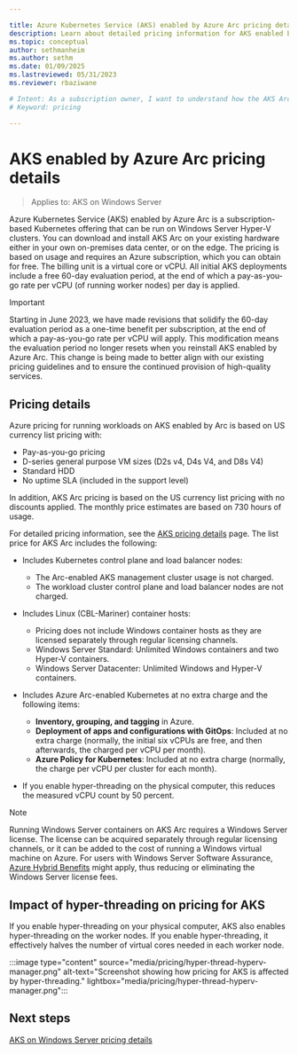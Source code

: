 ```yaml
---

title: Azure Kubernetes Service (AKS) enabled by Azure Arc pricing details
description: Learn about detailed pricing information for AKS enabled by Azure Arc.
ms.topic: conceptual
author: sethmanheim
ms.author: sethm 
ms.date: 01/09/2025
ms.lastreviewed: 05/31/2023
ms.reviewer: rbaziwane

# Intent: As a subscription owner, I want to understand how the AKS Arc service is priced and what I am paying for.
# Keyword: pricing

---
```



# AKS enabled by Azure Arc pricing details

> Applies to: AKS on Windows Server

Azure Kubernetes Service (AKS) enabled by Azure Arc is a subscription-based Kubernetes offering that can be run on Windows Server Hyper-V clusters. You can download and install AKS Arc on your existing hardware either in your own on-premises data center, or on the edge. The pricing is based on usage and requires an Azure subscription, which you can obtain for free. The billing unit is a virtual core or vCPU. All initial AKS deployments include a free 60-day evaluation period, at the end of which a pay-as-you-go rate per vCPU (of running worker nodes) per day is applied.

> [!IMPORTANT]
> Starting in June 2023, we have made revisions that solidify the 60-day evaluation period as a one-time benefit per subscription, at the end of which a pay-as-you-go rate per vCPU will apply. This modification means the evaluation period no longer resets when you reinstall AKS enabled by Azure Arc. This change is being made to better align with our existing pricing guidelines and to ensure the continued provision of high-quality services.

## Pricing details

Azure pricing for running workloads on AKS enabled by Arc is based on US currency list pricing with:

- Pay-as-you-go pricing
- D-series general purpose VM sizes (D2s v4, D4s V4, and D8s V4)
- Standard HDD
- No uptime SLA (included in the support level)

In addition, AKS Arc pricing is based on the US currency list pricing with no discounts applied. The monthly price estimates are based on 730 hours of usage.

For detailed pricing information, see the [AKS pricing details](https://azure.microsoft.com/pricing/details/azure-stack/aks-hci/#overview) page. The list price for AKS Arc includes the following:

- Includes Kubernetes control plane and load balancer nodes:
  - The Arc-enabled AKS management cluster usage is not charged.
  - The workload cluster control plane and load balancer nodes are not charged.

- Includes Linux (CBL-Mariner) container hosts:
  - Pricing does not include Windows container hosts as they are licensed separately through regular licensing channels.
  - Windows Server Standard: Unlimited Windows containers and two Hyper-V containers.
  - Windows Server Datacenter: Unlimited Windows and Hyper-V containers.

- Includes Azure Arc-enabled Kubernetes at no extra charge and the following items:
  - **Inventory, grouping, and tagging** in Azure.
  - **Deployment of apps and configurations with GitOps**: Included at no extra charge (normally, the initial six vCPUs are free, and then afterwards, the charged per vCPU per month).
  - **Azure Policy for Kubernetes**: Included at no extra charge (normally, the charge per vCPU per cluster for each month).

- If you enable hyper-threading on the physical computer, this reduces the measured vCPU count by 50 percent.

> [!NOTE]
> Running Windows Server containers on AKS Arc requires a Windows Server license. The license can be acquired separately through regular licensing channels, or it can be added to the cost of running a Windows virtual machine on Azure. For users with Windows Server Software Assurance, [Azure Hybrid Benefits](azure-hybrid-benefit.md) might apply, thus reducing or eliminating the Windows Server license fees.

## Impact of hyper-threading on pricing for AKS

If you enable hyper-threading on your physical computer, AKS also enables hyper-threading on the worker nodes. If you enable hyper-threading, it effectively halves the number of virtual cores needed in each worker node.

:::image type="content" source="media/pricing/hyper-thread-hyperv-manager.png" alt-text="Screenshot showing how pricing for AKS is affected by hyper-threading." lightbox="media/pricing/hyper-thread-hyperv-manager.png":::

## Next steps

[AKS on Windows Server pricing details](https://azure.microsoft.com/pricing/details/azure-stack/aks-hci)
